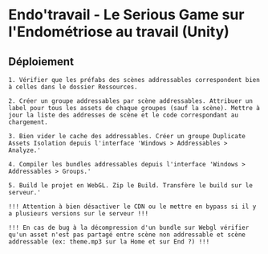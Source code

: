 # Endo'travail - Le Serious Game sur l'Endométriose au travail (Unity)

## Déploiement

``1. Vérifier que les préfabs des scènes addressables correspondent bien à celles dans le dossier Ressources.``

``2. Créer un groupe addressables par scène addressables. Attribuer un label pour tous les assets de chaque groupes (sauf la scène). Mettre à jour la liste des addresses de scène et le code correspondant au chargement.``

``3. Bien vider le cache des addressables. Créer un groupe Duplicate Assets Isolation depuis l'interface 'Windows > Addressables > Analyze.'``

``4. Compiler les bundles addressables depuis l'interface 'Windows > Addressables > Groups.'``

``5. Build le projet en WebGL. Zip le Build. Transfère le build sur le serveur.'``

    !!! Attention à bien désactiver le CDN ou le mettre en bypass si il y a plusieurs versions sur le serveur !!!

    !!! En cas de bug à la décompression d'un bundle sur Webgl vérifier qu'un asset n'est pas partagé entre scène non addressable et scène addressable (ex: theme.mp3 sur la Home et sur End ?) !!!
